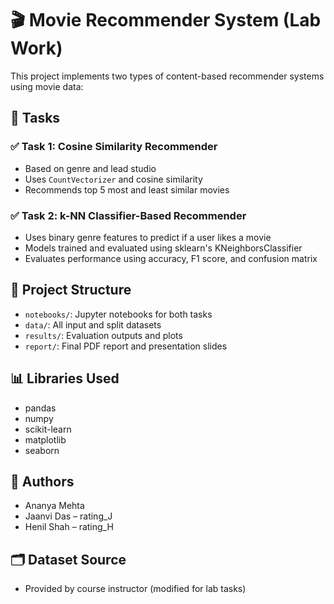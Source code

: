 # 🎬 Movie Recommender System (Lab Work)

This project implements two types of content-based recommender systems using movie data:

## 📌 Tasks

### ✅ Task 1: Cosine Similarity Recommender
- Based on genre and lead studio
- Uses `CountVectorizer` and cosine similarity
- Recommends top 5 most and least similar movies

### ✅ Task 2: k-NN Classifier-Based Recommender
- Uses binary genre features to predict if a user likes a movie
- Models trained and evaluated using sklearn's KNeighborsClassifier
- Evaluates performance using accuracy, F1 score, and confusion matrix

## 📁 Project Structure
- `notebooks/`: Jupyter notebooks for both tasks
- `data/`: All input and split datasets
- `results/`: Evaluation outputs and plots
- `report/`: Final PDF report and presentation slides

## 📊 Libraries Used
- pandas
- numpy
- scikit-learn
- matplotlib
- seaborn

## 🧠 Authors
- Ananya Mehta 
- Jaanvi Das – rating_J
- Henil Shah – rating_H

## 🗂️ Dataset Source
- Provided by course instructor (modified for lab tasks)

